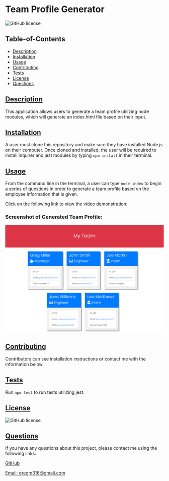 # Team Profile Generator

![GitHub license](https://img.shields.io/badge/license-MIT-blue.svg)

## Table-of-Contents

- [Description](#description)
- [Installation](#installation)
- [Usage](#usage)
- [Contributing](#contributing)
- [Tests](#tests)
- [License](#license)
- [Questions](#questions)

## [Description](#table-of-contents)

This application allows users to generate a team profile utilizing node modules, which will generate an index.html file based on their input.

## [Installation](#table-of-contents)

A user must clone this repository and make sure they have installed Node.js on their computer. Once cloned and installed, the user will be required to install inquirer and jest modules by typing `npm install` in their terminal.

## [Usage](#table-of-contents)

From the command line in the terminal, a user can type `node index` to begin a series of questions in order to generate a team profile based on the employee information that is given.

Click on the following link to view the video demonstration:

### **Screenshot of Generated Team Profile:**

![Team Profile Generator](./assets/images/team-profile.png)

## [Contributing](#table-of-contents)

Contributors can see installation instructions or contact me with the information below.

## [Tests](#table-of-contents)

Run `npm test` to run tests utilizing jest.

## [License](#table-of-contents)

![GitHub license](https://img.shields.io/badge/license-MIT-blue.svg)

## [Questions](#table-of-contents)

If you have any questions about this project, please contact me using the following links:

[GitHub](https://github.com/Gregm316)

[Email: gregm316@gmail.com](mailto:gregm316@gmail.com)
